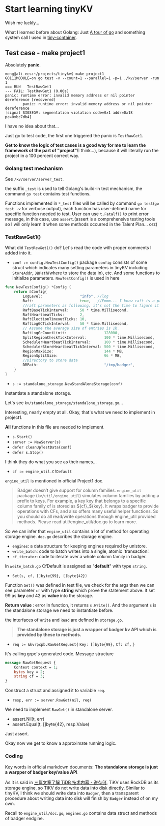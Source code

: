 # Start learning tinyKV

Wish me luckly...

What I learned before about Golang: Just [A tour of go](https://tour.golang.org/welcome/1) and something system call I used in [tiny-container](https://github.com/symphony233/tiny-container).

## Test case - make project1

Absolutely **panic**.

```
meng@ali-ecs:~/projects/tinykv$ make project1
GO111MODULE=on go test -v --count=1 --parallel=1 -p=1 ./kv/server -run 1
=== RUN   TestRawGet1
--- FAIL: TestRawGet1 (0.00s)
panic: runtime error: invalid memory address or nil pointer dereference [recovered]
        panic: runtime error: invalid memory address or nil pointer dereference
[signal SIGSEGV: segmentation violation code=0x1 addr=0x18 pc=0xbc7db4]
```

I have no idea about that...

Just go to test code, the first one triggered the panic is `TestRawGet1`.

**Get to know the logic of test cases is a good way for me to learn the framework of the part of "project"**(I think...), because it will literally run the project in a 100 percent correct way.

### Golang test mechanism

See `/kv/server/server_test`.

the suffix `_test` is used to tell Golang's build-in test mechanism, the command `go test` contains test functions.

Functions implemented in `*_test` files will be called by command `go test`(`go test -v` for verbose output), each function has user-defined name for specific function needed to test. User can use `t.Fatalf()` to print error message, in this case, use `assert`.(assert is a comprehensive testing tools so I will only learn it when some methods occurred in the Talent Plan... orz)

### TestRawGet1()

What did `TestRawGet1()` do?
Let's read the code with proper comments I added into it.

- `conf := config.NewTestConfig()`
  package `config` consists of some struct which indicates many setting parameters in tinyKV including `StoreAddr`, `DBPath`(where to store the data in), etc. And some functions to initialize parameters.
  `NewTestConfig()` is used in here

```go
func NewTestConfig() *Config {
	return &Config{
		LogLevel:                 "info", //log
		Raft:                     true,   //Emmm... I know raft is a protocol for distribute system, but in project1 why it is set as true?(Maybe I will know later...)
        //raft parameters as following, it's not the time to figure it out.
		RaftBaseTickInterval:     50 * time.Millisecond,
		RaftHeartbeatTicks:       2,
		RaftElectionTimeoutTicks: 10,
		RaftLogGCTickInterval:    50 * time.Millisecond,
		// Assume the average size of entries is 1k.
		RaftLogGcCountLimit:                 128000,
		SplitRegionCheckTickInterval:        100 * time.Millisecond,
		SchedulerHeartbeatTickInterval:      100 * time.Millisecond,
		SchedulerStoreHeartbeatTickInterval: 500 * time.Millisecond,
		RegionMaxSize:                       144 * MB,
		RegionSplitSize:                     96 * MB,
        //Directory to store data
		DBPath:                              "/tmp/badger",
	}
}
```

- `s := standalone_storage.NewStandAloneStorage(conf)`

Instantiate a standalone storage.

Let's see `kv/standalone_storage/standalone_storage.go`...

Interesting, nearly empty at all. Okay, that's what we need to implement in project1.

**All** functions in this file are needed to implement.

- `s.Start()`
- `server := NewServer(s)`
- `defer cleanUpTestData(conf)`
- `defer s.Stop()`

I think they do what you see as their names...

- `cf := engine_util.CfDefault`

`engine_util` is mentioned in official Project1 doc.

> Badger doesn’t give support for column families. `engine_util` package (`kv/util/engine_util`) simulates column families by adding a prefix to keys. For example, a key key that belongs to a specific column family cf is stored as \${cf}\_\${key}. It wraps badger to provide operations with CFs, and also offers many useful helper functions. So you should do all read/write operations through engine_util provided methods. Please read util/engine_util/doc.go to learn more.

So we can infer that `engine_util` contains a lot of method for operating storage engine. `doc.go` describes the storage engine.

- `engines`: a data structure for keeping engines required by unistore.
- `write_batch`: code to batch writes into a single, atomic 'transaction'.
- `cf_iterator`: code to iterate over a whole column family in badger.

In `weite_batch.go` CfDefault is assigned as "**default**" with type `string`.

- `Set(s, cf, []byte{99}, []byte{42})`

Function `Set()` was defined in test file, we check for the args then we can see parameter `cf` with type **string** which prove the statement above. It set 99 as **key** and 42 as **value** into the storage.

**Return value** : error
In function, it returns `s.Write()`.
And the argument `s` is the standalone storage we need to instantiate before.

the interfaces of `Write` and `Read` are defined in `storage.go`.

> **The standalone storage is just a wrapper of badger kv API which is provided by these to methods.**

- `req := &kvrpcpb.RawGetRequest{`
  `Key: []byte{99},`
  `Cf: cf,`
  `}`

It's calling grpc's generated code.
Message structure

```proto
message RawGetRequest {
    Context context = 1;
    bytes key = 2;
    string cf = 3;
}
```

Construct a struct and assigned it to variable `req`.

- `resp, err := server.RawGet(nil, req)`

We need to implement `RawGet()` in standalone server.

- assert.Nil(t, err)
- assert.Equal(t, []byte{42}, resp.Value)

Just assert.

Okay now we get to know a approximate running logic.

### Coding

Key words in official markdown documents: **The standalone storage is just a warpper of badger key/value API**.

As it is said in [三篇文章了解 TiDB 技术内幕 - 说存储](https://pingcap.com/zh/blog/tidb-internal-1), TiKV uses RockDB as its storage engine, so TiKV do not write data into disk directly. Similar to tinyKV, I think we should write data into `Badger`, then a transparent procedure about writing data into disk will finish by `Badger` instead of on my own.

Recall to `engine_util/doc.go`, `engines.go` contains data struct and methods of badger endgine.




